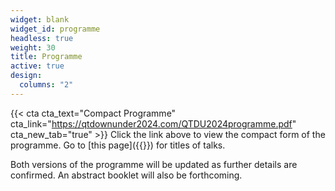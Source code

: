 ```yaml
---
widget: blank
widget_id: programme
headless: true
weight: 30
title: Programme
active: true
design:
  columns: "2"
---
```

{{< cta cta_text="Compact Programme" cta_link="https://qtdownunder2024.com/QTDU2024programme.pdf" cta_new_tab="true" >}}
Click the link above to view the compact form of the programme. Go to [this page]({{<ref programme>}}) for titles of talks. 

Both versions of the programme will be updated as further details are confirmed. An abstract booklet will also be forthcoming.
